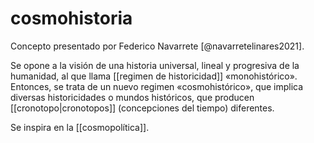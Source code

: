 # cosmohistoria
Concepto presentado por Federico Navarrete [@navarretelinares2021].

Se opone a la visión de una historia universal, lineal y progresiva de la humanidad, al que llama [[regimen de historicidad]] «monohistórico». Entonces, se trata de un nuevo regimen «cosmohistórico», que implica diversas historicidades o mundos históricos, que producen [[cronotopo|cronotopos]] (concepciones del tiempo) diferentes.

Se inspira en la [[cosmopolítica]].

